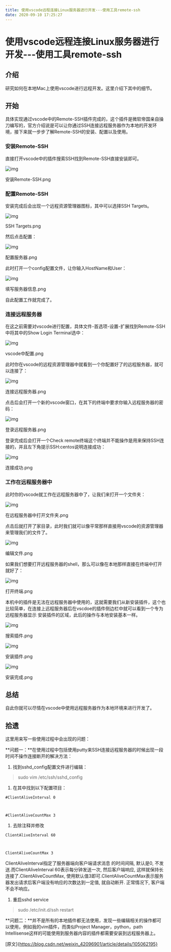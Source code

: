```yaml
---
title: 使用vscode远程连接Linux服务器进行开发---使用工具remote-ssh
date: 2020-09-10 17:25:27
---
```

# 使用vscode远程连接Linux服务器进行开发---使用工具remote-ssh

## 介绍

研究如何在本地Mac上使用vscode进行远程开发。这里介绍下其中的细节。

## 开始

具体实现通过vscode中的Remote-SSH插件完成的，这个插件是微软帝国亲自操刀编写的，官方介绍说是可以让你通过SSH连接远程服务器作为本地的开发环境，接下来就一步步了解Remote-SSH的安装、配置以及使用。

### 安装Remote-SSH

直接打开vscode中的插件搜索SSH找到Remote-SSH直接安装即可。

 

![img](https://imgconvert.csdnimg.cn/aHR0cHM6Ly91cGxvYWQtaW1hZ2VzLmppYW5zaHUuaW8vdXBsb2FkX2ltYWdlcy8yNTM3NDI5LTEwMTNmYjQ1YmU4Mjg5NmYucG5nP2ltYWdlTW9ncjIvYXV0by1vcmllbnQvc3RyaXB8aW1hZ2VWaWV3Mi8yL3cvNTMxL2Zvcm1hdC93ZWJw?x-oss-process=image/format,png)

安装Remote-SSH.png

### 配置Remote-SSH

安装完成后会出现一个远程资源管理器图标，其中可以选择SSH Targets。

![img](https://imgconvert.csdnimg.cn/aHR0cHM6Ly91cGxvYWQtaW1hZ2VzLmppYW5zaHUuaW8vdXBsb2FkX2ltYWdlcy8yNTM3NDI5LTRjODRlYzE4OWU4MTUyZGMucG5nP2ltYWdlTW9ncjIvYXV0by1vcmllbnQvc3RyaXB8aW1hZ2VWaWV3Mi8yL3cvNDExL2Zvcm1hdC93ZWJw?x-oss-process=image/format,png)

SSH Targets.png


然后点击配置：

![img](https://imgconvert.csdnimg.cn/aHR0cHM6Ly91cGxvYWQtaW1hZ2VzLmppYW5zaHUuaW8vdXBsb2FkX2ltYWdlcy8yNTM3NDI5LWNlZTcxMGI0NGFiZjMzNGIucG5nP2ltYWdlTW9ncjIvYXV0by1vcmllbnQvc3RyaXB8aW1hZ2VWaWV3Mi8yL3cvMTAzMS9mb3JtYXQvd2VicA?x-oss-process=image/format,png)

配置服务器.png


此时打开一个config配置文件，让你输入HostName和User：

![img](https://imgconvert.csdnimg.cn/aHR0cHM6Ly91cGxvYWQtaW1hZ2VzLmppYW5zaHUuaW8vdXBsb2FkX2ltYWdlcy8yNTM3NDI5LWE0YjI5M2MxZTk0OGJmNDEucG5nP2ltYWdlTW9ncjIvYXV0by1vcmllbnQvc3RyaXB8aW1hZ2VWaWV3Mi8yL3cvODU4L2Zvcm1hdC93ZWJw?x-oss-process=image/format,png)

填写服务器信息.png


自此配置工作就完成了。

 

### 连接远程服务器

在这之前需要对vscode进行配置，具体文件-首选项-设置-扩展找到Remote-SSH中将其中的Show Login Terminal选中：

![img](https://imgconvert.csdnimg.cn/aHR0cHM6Ly91cGxvYWQtaW1hZ2VzLmppYW5zaHUuaW8vdXBsb2FkX2ltYWdlcy8yNTM3NDI5LTlmMjk3NTdhNGQ5NjhkMTQucG5nP2ltYWdlTW9ncjIvYXV0by1vcmllbnQvc3RyaXB8aW1hZ2VWaWV3Mi8yL3cvODg0L2Zvcm1hdC93ZWJw?x-oss-process=image/format,png)

vscode中配置.png


此时你在vscode的远程资源管理器中就看到一个你配置好了的远程服务器，就可以连接了：

![img](https://imgconvert.csdnimg.cn/aHR0cHM6Ly91cGxvYWQtaW1hZ2VzLmppYW5zaHUuaW8vdXBsb2FkX2ltYWdlcy8yNTM3NDI5LTgzMmU0NWZmMGI5OWRkZTYucG5nP2ltYWdlTW9ncjIvYXV0by1vcmllbnQvc3RyaXB8aW1hZ2VWaWV3Mi8yL3cvMzg5L2Zvcm1hdC93ZWJw?x-oss-process=image/format,png)

连接远程服务器.png


点击后会打开一个新的vscode窗口，在其下的终端中要求你输入远程服务器的密码：

![img](https://imgconvert.csdnimg.cn/aHR0cHM6Ly91cGxvYWQtaW1hZ2VzLmppYW5zaHUuaW8vdXBsb2FkX2ltYWdlcy8yNTM3NDI5LTk0OTA0NjNjZmExM2U3OWUucG5nP2ltYWdlTW9ncjIvYXV0by1vcmllbnQvc3RyaXB8aW1hZ2VWaWV3Mi8yL3cvMTAyMi9mb3JtYXQvd2VicA?x-oss-process=image/format,png)

登录远程服务器.png


登录完成后会打开一个Check remote终端这个终端并不能操作是用来保持SSH连接的，并且左下角提示SSH:centos说明连接成功：

![img](https://imgconvert.csdnimg.cn/aHR0cHM6Ly91cGxvYWQtaW1hZ2VzLmppYW5zaHUuaW8vdXBsb2FkX2ltYWdlcy8yNTM3NDI5LTNlMTE3NjQ2NjhiMmM4MDMucG5nP2ltYWdlTW9ncjIvYXV0by1vcmllbnQvc3RyaXB8aW1hZ2VWaWV3Mi8yL3cvMTAxOS9mb3JtYXQvd2VicA?x-oss-process=image/format,png)

连接成功.png

 

### 工作在远程服务器中

此时你的vscode就工作在远程服务器中了，让我们来打开一个文件夹：

![img](https://imgconvert.csdnimg.cn/aHR0cHM6Ly91cGxvYWQtaW1hZ2VzLmppYW5zaHUuaW8vdXBsb2FkX2ltYWdlcy8yNTM3NDI5LTMxNmEwZmNmZmU5ZmFmZTIucG5nP2ltYWdlTW9ncjIvYXV0by1vcmllbnQvc3RyaXB8aW1hZ2VWaWV3Mi8yL3cvNzIxL2Zvcm1hdC93ZWJw?x-oss-process=image/format,png)

在远程服务器中打开文件夹.png


点击后就打开了家目录，此时我们就可以像平常那样直接用vscode的资源管理器来管理我们的文件了。

![img](https://imgconvert.csdnimg.cn/aHR0cHM6Ly91cGxvYWQtaW1hZ2VzLmppYW5zaHUuaW8vdXBsb2FkX2ltYWdlcy8yNTM3NDI5LWRiYzI4NmU4MjcyOTlmMjcucG5nP2ltYWdlTW9ncjIvYXV0by1vcmllbnQvc3RyaXB8aW1hZ2VWaWV3Mi8yL3cvMjc2L2Zvcm1hdC93ZWJw?x-oss-process=image/format,png)

编辑文件.png


如果我们想要打开远程服务器的shell，那么可以像在本地那样直接在终端中打开就好了：

![img](https://imgconvert.csdnimg.cn/aHR0cHM6Ly91cGxvYWQtaW1hZ2VzLmppYW5zaHUuaW8vdXBsb2FkX2ltYWdlcy8yNTM3NDI5LTg2MTMxYmUxNWQxYWMwZmMucG5nP2ltYWdlTW9ncjIvYXV0by1vcmllbnQvc3RyaXB8aW1hZ2VWaWV3Mi8yL3cvODY2L2Zvcm1hdC93ZWJw?x-oss-process=image/format,png)

打开终端.png


本机中的插件是无法在远程服务器中使用的，这就需要我们从新安装插件，这个也比较简单，在连接上远程服务器后在vscdoe的插件侧边栏中就可以看到一个专为远程服务器显示 安装插件的区域，此后的操作与本地安装基本一样。

![img](https://imgconvert.csdnimg.cn/aHR0cHM6Ly91cGxvYWQtaW1hZ2VzLmppYW5zaHUuaW8vdXBsb2FkX2ltYWdlcy8yNTM3NDI5LTg4MjAxOGE2NmI2ZThjMjYucG5nP2ltYWdlTW9ncjIvYXV0by1vcmllbnQvc3RyaXB8aW1hZ2VWaWV3Mi8yL3cvMzIyL2Zvcm1hdC93ZWJw?x-oss-process=image/format,png)

搜索插件.png

 

![img](https://imgconvert.csdnimg.cn/aHR0cHM6Ly91cGxvYWQtaW1hZ2VzLmppYW5zaHUuaW8vdXBsb2FkX2ltYWdlcy8yNTM3NDI5LTNkZTQ0NzBjMjA2OTViZDEucG5nP2ltYWdlTW9ncjIvYXV0by1vcmllbnQvc3RyaXB8aW1hZ2VWaWV3Mi8yL3cvMjgwL2Zvcm1hdC93ZWJw?x-oss-process=image/format,png)

安装插件.png

 

![img](https://imgconvert.csdnimg.cn/aHR0cHM6Ly91cGxvYWQtaW1hZ2VzLmppYW5zaHUuaW8vdXBsb2FkX2ltYWdlcy8yNTM3NDI5LWYwNzMyODhlNzIwOWQ5N2QucG5nP2ltYWdlTW9ncjIvYXV0by1vcmllbnQvc3RyaXB8aW1hZ2VWaWV3Mi8yL3cvMjg0L2Zvcm1hdC93ZWJw?x-oss-process=image/format,png)

安装完成.png

 

## 总结

自此你就可以尽情在vscode中使用远程服务器作为本地环境来进行开发了。

## 拾遗

这里用来写一些使用过程中会出现的问题：

**问题一：**在使用过程中包括使用putty来SSH连接远程服务器的时候出现一段时间不操作连接断开的解决方法：

1. 找到sshd_config配置文件进行编辑：

> sudo vim /etc/ssh/sshd_config

1. 在其中找到以下配置项目：

 

```
#ClientAliveInterval 0



#ClientAliveCountMax 3
```

1. 去除注释并修改

 

```
ClientAliveInterval 60



ClientAliveCountMax 3
```

ClientAliveInterval指定了服务器端向客户端请求消息 的时间间隔, 默认是0, 不发送.而ClientAliveInterval 60表示每分钟发送一次, 然后客户端响应, 这样就保持长连接了.ClientAliveCountMax, 使用默认值3即可.ClientAliveCountMax表示服务器发出请求后客户端没有响应的次数达到一定值, 就自动断开. 正常情况下, 客户端不会不响应。

1. 重启sshd service

> sudo /etc/init.d/ssh restart

**问题二：**并不是所有的本地插件都无法使用，发现一些编辑相关的操作都可以使用，例如我的vim插件，而类似Project Manager，python，path Intellisense这样的可能使用到服务器内容的插件都需要安装到远程服务器上。





[原文]{https://blog.csdn.net/weixin_42096901/article/details/105062195}

